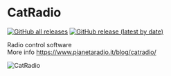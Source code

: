 # CatRadio
[![GitHub all releases](https://img.shields.io/github/downloads/PianetaRadio/CatRadio/total)](https://img.shields.io/github/downloads/PianetaRadio/CatRadio/total)
[![GitHub release (latest by date)](https://img.shields.io/github/downloads/PianetaRadio/CatRadio/latest/total)](https://github.com/PianetaRadio/CatRadio/releases)

Radio control software<br/>
More info https://www.pianetaradio.it/blog/catradio/

![CatRadio](https://www.pianetaradio.it/wp-content/uploads/2022/04/catradio_1.2.0_01.png)
